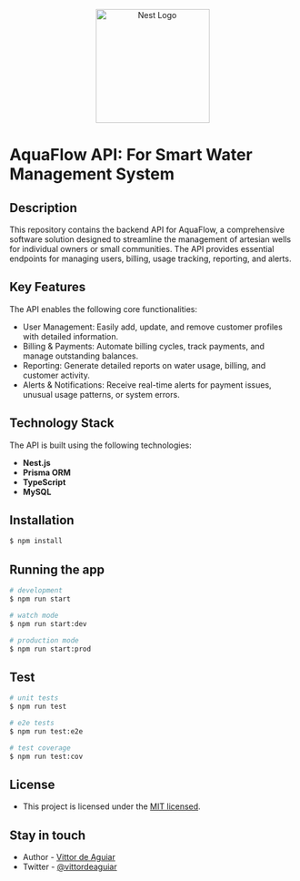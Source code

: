 <p align="center">
  <img src="https://nestjs.com/img/logo-small.svg" width="200" alt="Nest Logo" />
</p>

# AquaFlow API: For Smart Water Management System

## Description

This repository contains the backend API for AquaFlow, a comprehensive software solution designed to streamline the management of artesian wells for individual owners or small communities. The API provides essential endpoints for managing users, billing, usage tracking, reporting, and alerts.

## Key Features

The API enables the following core functionalities:

- User Management: Easily add, update, and remove customer profiles with detailed information.
- Billing & Payments: Automate billing cycles, track payments, and manage outstanding balances.
- Reporting: Generate detailed reports on water usage, billing, and customer activity.
- Alerts & Notifications: Receive real-time alerts for payment issues, unusual usage patterns, or system errors.

## Technology Stack

The API is built using the following technologies:

* **Nest.js**
* **Prisma ORM**
* **TypeScript**
* **MySQL**

## Installation

```bash
$ npm install
```

## Running the app

```bash
# development
$ npm run start

# watch mode
$ npm run start:dev

# production mode
$ npm run start:prod
```

## Test

```bash
# unit tests
$ npm run test

# e2e tests
$ npm run test:e2e

# test coverage
$ npm run test:cov
```

## License

- This project is licensed under the [MIT licensed](LICENSE).

## Stay in touch

- Author - [Vittor de Aguiar](https://github.com/vittordeaguiar)
- Twitter - [@vittordeaguiar](https://twitter.com/vittordeaguiar)
